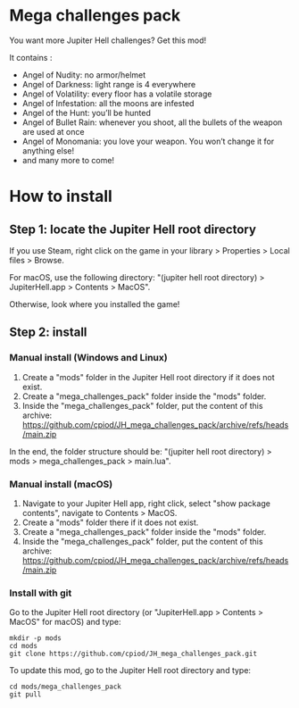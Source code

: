 # Mega challenges pack

You want more Jupiter Hell challenges? Get this mod!

It contains :

- Angel of Nudity: no armor/helmet
- Angel of Darkness: light range is 4 everywhere
- Angel of Volatility: every floor has a volatile storage
- Angel of Infestation: all the moons are infested
- Angel of the Hunt: you’ll be hunted
- Angel of Bullet Rain: whenever you shoot, all the bullets of the weapon are used at once
- Angel of Monomania: you love your weapon. You won’t change it for anything else!
- and many more to come!

# How to install

## Step 1: locate the Jupiter Hell root directory

If you use Steam, right click on the game in your library > Properties > Local files > Browse.

For macOS, use the following directory: "(jupiter hell root directory) > JupiterHell.app > Contents > MacOS".

Otherwise, look where you installed the game!

## Step 2: install

### Manual install (Windows and Linux)

1. Create a "mods" folder in the Jupiter Hell root directory if it does not exist.
2. Create a "mega_challenges_pack" folder inside the "mods" folder.
3. Inside the "mega_challenges_pack" folder, put the content of this archive: https://github.com/cpiod/JH_mega_challenges_pack/archive/refs/heads/main.zip

In the end, the folder structure should be: "(jupiter hell root directory) > mods > mega_challenges_pack > main.lua".

### Manual install (macOS)

1. Navigate to your Jupiter Hell app, right click, select "show package contents", navigate to Contents > MacOS.
2. Create a "mods" folder there if it does not exist.
2. Create a "mega_challenges_pack" folder inside the "mods" folder.
3. Inside the "mega_challenges_pack" folder, put the content of this archive: https://github.com/cpiod/JH_mega_challenges_pack/archive/refs/heads/main.zip

### Install with git

Go to the Jupiter Hell root directory (or "JupiterHell.app > Contents > MacOS" for macOS) and type:

    mkdir -p mods
    cd mods
    git clone https://github.com/cpiod/JH_mega_challenges_pack.git

To update this mod, go to the Jupiter Hell root directory and type:

    cd mods/mega_challenges_pack
    git pull

